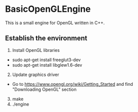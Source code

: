 # BasicOpenGLEngine

This is a small engine for OpenGL written in C++.

## Establish the environment

1. Install OpenGL libraries
  * sudo apt-get install freeglut3-dev
  * sudo apt-get install libglew1.6-dev
2. Update graphics driver
  * Go to https://www.opengl.org/wiki/Getting_Started and find "Downloading OpenGL" section
3. make
4. ./engine

